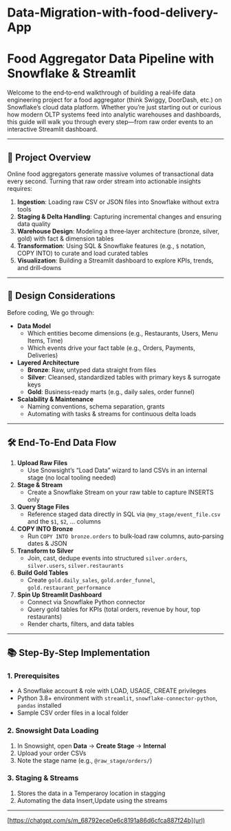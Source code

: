 # Data-Migration-with-food-delivery-App

# Food Aggregator Data Pipeline with Snowflake & Streamlit

Welcome to the end‑to‑end walkthrough of building a real‑life data engineering project for a food aggregator (think Swiggy, DoorDash, etc.) on Snowflake’s cloud data platform. Whether you’re just starting out or curious how modern OLTP systems feed into analytic warehouses and dashboards, this guide will walk you through every step—from raw order events to an interactive Streamlit dashboard.  

----------------------------------------------------------------------------------------------------------------------------------------------------------------------------------------

## 🚀 Project Overview

Online food aggregators generate massive volumes of transactional data every second. Turning that raw order stream into actionable insights requires:
1. **Ingestion**: Loading raw CSV or JSON files into Snowflake without extra tools  
2. **Staging & Delta Handling**: Capturing incremental changes and ensuring data quality  
3. **Warehouse Design**: Modeling a three‑layer architecture (bronze, silver, gold) with fact & dimension tables  
4. **Transformation**: Using SQL & Snowflake features (e.g., `$` notation, COPY INTO) to curate and load curated tables  
5. **Visualization**: Building a Streamlit dashboard to explore KPIs, trends, and drill‑downs


----------------------------------------------------------------------------------------------------------------------------------------------------------------------------------------


## 📐 Design Considerations

Before coding, We go through:
- **Data Model**  
  - Which entities become dimensions (e.g., Restaurants, Users, Menu Items, Time)  
  - Which events drive your fact table (e.g., Orders, Payments, Deliveries)  
- **Layered Architecture**  
  - **Bronze**: Raw, untyped data straight from files  
  - **Silver**: Cleansed, standardized tables with primary keys & surrogate keys  
  - **Gold**: Business‑ready marts (e.g., daily sales, order funnel)  
- **Scalability & Maintenance**  
  - Naming conventions, schema separation, grants  
  - Automating with tasks & streams for continuous delta loads  


----------------------------------------------------------------------------------------------------------------------------------------------------------------------------------------


## 🛠️ End‑To‑End Data Flow

1. **Upload Raw Files**  
   - Use Snowsight’s “Load Data” wizard to land CSVs in an internal stage (no local tooling needed)  
2. **Stage & Stream**  
   - Create a Snowflake Stream on your raw table to capture INSERTS only  
3. **Query Stage Files**  
   - Reference staged data directly in SQL via `@my_stage/event_file.csv` and the `$1`, `$2`, … columns  
4. **COPY INTO Bronze**  
   - Run `COPY INTO bronze.orders` to bulk‑load raw columns, auto‑parsing dates & JSON  
5. **Transform to Silver**  
   - Join, cast, dedupe events into structured `silver.orders`, `silver.users`, `silver.restaurants`  
6. **Build Gold Tables**  
   - Create `gold.daily_sales`, `gold.order_funnel`, `gold.restaurant_performance`  
7. **Spin Up Streamlit Dashboard**  
   - Connect via Snowflake Python connector  
   - Query gold tables for KPIs (total orders, revenue by hour, top restaurants)  
   - Render charts, filters, and data tables  



----------------------------------------------------------------------------------------------------------------------------------------------------------------------------------------


## 📚 Step‑By‑Step Implementation

### 1. Prerequisites
- A Snowflake account & role with LOAD, USAGE, CREATE privileges  
- Python 3.8+ environment with `streamlit`, `snowflake‑connector‑python`, `pandas` installed  
- Sample CSV order files in a local folder  

### 2. Snowsight Data Loading
1. In Snowsight, open **Data** → **Create Stage** → **Internal**  
2. Upload your order CSVs  
3. Note the stage name (e.g., `@raw_stage/orders/`)  

### 3. Staging & Streams
1. Stores the data in a Temperaroy location in stagging
2. Automating the data Insert,Update using the streams


----------------------------------------------------------------------------------------------------------------------------------------------------------------------------------------

[https://chatgpt.com/s/m_68792ece0e6c8191a86d6cfca887f24b](url)
